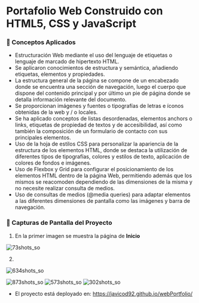 # Portafolio Web Construido con HTML5, CSS y JavaScript

### 🚀 Conceptos Aplicados
- Estructuración Web mediante el uso del lenguaje de etiquetas o lenguaje de marcado de hipertexto HTML. 
- Se aplicaron conocimientos de estructura y semántica, añadiendo etiquetas, elementos y propiedades. 
- La estructura general de la página se compone de un encabezado donde se encuentra una sección de navegación, luego el cuerpo que dispone del contenido principal y por último un pie de página donde se detalla información relevante del documento.
- Se proporcionan imágenes y fuentes o tipografías de letras e íconos obtenidas de la web y / o locales.
- Se ha aplicado conceptos de listas desordenadas, elementos anchors o links, etiquetas de propiedad de textos y de accesibilidad, así como también la composición de un formulario de contacto con sus principales elementos.
- Uso de la hoja de estilos CSS para personalizar la apariencia de la estructura de los elementos HTML, donde se destaca la utilización de diferentes tipos de tipografías, colores y estilos de texto, aplicación de colores de fondos e imágenes.
- Uso de Flexbox y Grid para configurar el posicionamiento de los elementos HTML dentro de la página Web, permitiendo además que los mismos se reacomoden dependiendo de las dimensiones de la misma y no necesite realizar consulta de medios.
- Uso de consultas de medios (@media queries) para adaptar elementos a las diferentes dimensiones de pantalla como las imágenes y barra de navegación.

### 📸 Capturas de Pantalla del Proyecto

1) En la primer imagen se muestra la página de <b>Inicio</b>

![73shots_so](https://github.com/user-attachments/assets/8e6cad15-62f4-4794-88e6-b15812feac60)

2)

![634shots_so](https://github.com/user-attachments/assets/077275ee-d66e-4d05-b970-a1958dee7cdd)


![873shots_so](https://github.com/user-attachments/assets/6f671d4b-a697-40d0-a047-8d67e789da2f)
![573shots_so](https://github.com/user-attachments/assets/00459ba0-cad2-44ee-bcfd-8448e1cfa317)
![302shots_so](https://github.com/user-attachments/assets/6d3f4089-4273-48a6-895a-df2480849de4)

- El proyecto está deployado en: https://javicod92.github.io/webPortfolio/
